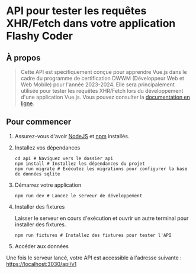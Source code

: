 # API pour tester les requêtes XHR/Fetch dans votre application Flashy Coder

## À propos

> Cette API est spécifiquement conçue pour apprendre Vue.js dans le cadre du programme de certification DWWM (Développeur Web et Web Mobile) pour l'année 2023-2024.
Elle sera principalement utilisée pour tester les requêtes XHR/Fetch lors du développement d'une application Vue.js.
> Vous pouvez consulter la [documentation en ligne](https://dwwm.gregdesplaces.com/api/v1).

## Pour commencer

1. Assurez-vous d'avoir [NodeJS](https://nodejs.org/) et [npm](https://www.npmjs.com/) installés.
2. Installez vos dépendances

    ```
    cd api # Naviguez vers le dossier api
    npm install # Installez les dépendances du projet
    npm run migrate # Exécutez les migrations pour configurer la base de données sqlite
   
    ```
3. Démarrez votre application

    ```
    npm run dev # Lancez le serveur de développement
    ```

4. Installer des fixtures

    Laisser le serveur en cours d'exécution et ouvrir un autre terminal pour installer des fixtures.

    ```
    npm run fixtures # Installez des fixtures pour tester l'API
    ```
   
5. Accéder aux données

Une fois le serveur lancé, votre API est accessible à l'adresse suivante : [https://localhost:3030/api/v1](https://localhost:3030/api/v1)